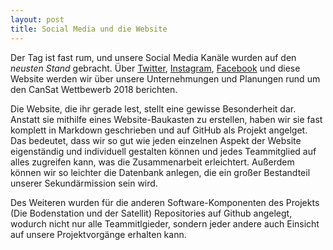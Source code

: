 ```yaml
---
layout: post
title: Social Media und die Website
---
```


Der Tag ist fast rum, und unsere Social Media Kanäle wurden auf den *neusten Stand* 
gebracht. Über [Twitter](https://twitter.com/Apoapsis_HGV), [Instagram](https://www.instagram.com/apoapsis_hgv/), 
[Facebook](https://www.facebook.com/ApoapsisHGV/) und diese Website werden wir über unsere Unternehmungen 
und Planungen rund um den CanSat Wettbewerb 2018 berichten.

Die Website, die ihr gerade lest, stellt eine gewisse Besonderheit dar. Anstatt sie mithilfe eines Website-Baukasten zu erstellen,
haben wir sie fast komplett in Markdown geschrieben und auf GitHub als Projekt angelget.
Das bedeutet, dass wir so gut wie jeden einzelnen Aspekt der Website eigenständig und individuell gestalten können
und jedes Teammitglied auf alles zugreifen kann, was die Zusammenarbeit erleichtert.
Außerdem können wir so leichter die Datenbank anlegen, die ein großer Bestandteil unserer Sekundärmission sein wird.

Des Weiteren wurden für die anderen Software-Komponenten des Projekts (Die Bodenstation und der Satellit)
Repositories auf Github angelegt, wodurch nicht nur alle Teammitlgieder, sondern jeder andere auch Einsicht auf 
unsere Projektvorgänge erhalten kann.

